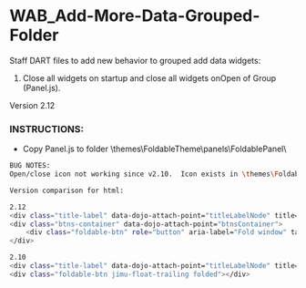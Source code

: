 # WAB_Add-More-Data-Grouped-Folder
Staff DART files to add new behavior to grouped add data widgets: 
1. Close all widgets on startup and close all widgets onOpen of Group (Panel.js).

Version 2.12

### INSTRUCTIONS:
* Copy Panel.js to folder \themes\FoldableTheme\panels\FoldablePanel\

```bash
BUG NOTES:
Open/close icon not working since v2.10.  Icon exists in \themes\FoldableTheme\panels\FoldablePanel\images\ folder but is not rendered correctly by ESRI code

Version comparison for html:

2.12
<div class="title-label" data-dojo-attach-point="titleLabelNode" title="Add ESRI Data" style="line-height: 30px;">Add ESRI Data</div>
<div class="btns-container" data-dojo-attach-point="btnsContainer">
	<div class="foldable-btn" role="button" aria-label="Fold window" tabindex="0"></div>
</div>

2.10
<div class="title-label" data-dojo-attach-point="titleLabelNode" title="Add CSV File" style="line-height: 30px;">Add CSV File</div>
<div class="foldable-btn jimu-float-trailing folded"></div>

```


